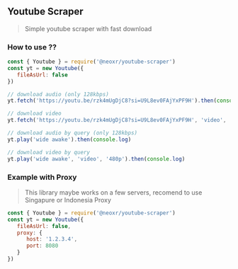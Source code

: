 ## Youtube Scraper

> Simple youtube scraper with fast download

### How to use ??

```Javascript
const { Youtube } = require('@neoxr/youtube-scraper')
const yt = new Youtube({
   fileAsUrl: false
})

// download audio (only 128kbps)
yt.fetch('https://youtu.be/rzk4mUgDjC8?si=U9L8ev0FAjYxPF9H').then(console.log)

// download video
yt.fetch('https://youtu.be/rzk4mUgDjC8?si=U9L8ev0FAjYxPF9H', 'video', '480p').then(console.log)

// download audio by query (only 128kbps)
yt.play('wide awake').then(console.log)

// download video by query
yt.play('wide awake', 'video', '480p').then(console.log)
```

### Example with Proxy

> This library maybe works on a few servers, recomend to use Singapure or Indonesia Proxy

```Javascript
const { Youtube } = require('@neoxr/youtube-scraper')
const yt = new Youtube({
   fileAsUrl: false,
   proxy: {
      host: '1.2.3.4',
      port: 8080
   }
})
```